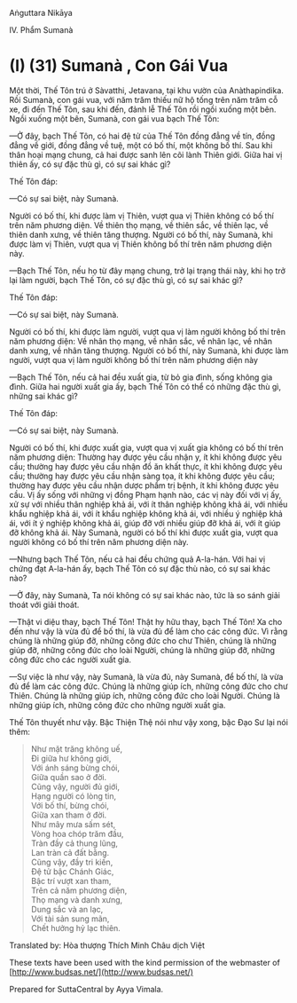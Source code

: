 Aṅguttara Nikāya

IV. Phẩm Sumanà

# (I) (31) Sumanà , Con Gái Vua

Một thời, Thế Tôn trú ở Sàvatthi, Jetavana, tại khu vườn của Anàthapindika. Rồi Sumanà, con gái vua, với năm trăm thiếu nữ hộ tống trên năm trăm cỗ xe, đi đến Thế Tôn, sau khi đến, đảnh lễ Thế Tôn rồi ngồi xuống một bên. Ngồi xuống một bên, Sumanà, con gái vua bạch Thế Tôn:

—Ở đây, bạch Thế Tôn, có hai đệ tử của Thế Tôn đồng đẳng về tín, đồng đẳng về giới, đồng đẳng về tuệ, một có bố thí, một không bố thí. Sau khi thân hoại mạng chung, cả hai được sanh lên cõi lành Thiên giới. Giữa hai vị thiên ấy, có sự đặc thù gì, có sự sai khác gì?

Thế Tôn đáp:

—Có sự sai biệt, này Sumanà.

Người có bố thí, khi được làm vị Thiên, vượt qua vị Thiên không có bố thí trên năm phương diện. Về thiên thọ mạng, về thiên sắc, về thiên lạc, về thiên danh xưng, về thiên tăng thượng. Người có bố thí, này Sumanà, khi được làm vị Thiên, vượt qua vị Thiên không bố thí trên năm phương diện này.

—Bạch Thế Tôn, nếu họ từ đây mạng chung, trở lại trạng thái này, khi họ trở lại làm người, bạch Thế Tôn, có sự đặc thù gì, có sự sai khác gì?

Thế Tôn đáp:

—Có sự sai biệt, này Sumanà.

Người có bố thí, khi được làm người, vượt qua vị làm người không bố thí trên năm phương diện: Về nhân thọ mạng, về nhân sắc, về nhân lạc, về nhân danh xưng, về nhân tăng thượng. Người có bố thí, này Sumanà, khi được làm người, vượt qua vị làm người không bố thí trên năm phương diện này

—Bạch Thế Tôn, nếu cả hai đều xuất gia, từ bỏ gia đình, sống không gia đình. Giữa hai người xuất gia ấy, bạch Thế Tôn có thể có những đặc thù gì, những sai khác gì?

Thế Tôn đáp:

—Có sự sai biệt, này Sumanà.

Người có bố thí, khi được xuất gia, vượt qua vị xuất gia không có bố thí trên năm phương diện: Thường hay được yêu cầu nhận y, ít khi không được yêu cầu; thường hay được yêu cầu nhận đồ ăn khất thực, ít khi không được yêu cầu; thường hay được yêu cầu nhận sàng tọa, ít khi không được yêu cầu; thường hay được yêu cầu nhận dược phẩm trị bệnh, ít khi không được yêu cầu. Vị ấy sống với những vị đồng Phạm hạnh nào, các vị này đối với vị ấy, xử sự với nhiều thân nghiệp khả ái, với ít thân nghiệp không khả ái, với nhiều khẩu nghiệp khả ái, với ít khẩu nghiệp không khả ái, với nhiều ý nghiệp khả ái, với ít ý nghiệp không khả ái, giúp đỡ với nhiều giúp đỡ khả ái, với ít giúp đỡ không khả ái. Này Sumanà, người có bố thí khi được xuất gia, vượt qua người không có bố thí trên năm phương diện này.

—Nhưng bạch Thế Tôn, nếu cả hai đều chứng quả A-la-hán. Với hai vị chứng đạt A-la-hán ấy, bạch Thế Tôn có sự đặc thù nào, có sự sai khác nào?

—Ở đây, này Sumanà, Ta nói không có sự sai khác nào, tức là so sánh giải thoát với giải thoát.

—Thật vi diệu thay, bạch Thế Tôn! Thật hy hữu thay, bạch Thế Tôn! Xa cho đến như vậy là vừa đủ để bố thí, là vừa đủ để làm cho các công đức. Vì rằng chúng là những giúp đỡ, những công đức cho chư Thiên, chúng là những giúp đỡ, những công đức cho loài Người, chúng là những giúp đỡ, những công đức cho các người xuất gia.

—Sự việc là như vậy, này Sumanà, là vừa đủ, này Sumanà, để bố thí, là vừa đủ để làm các công đức. Chúng là những giúp ích, những công đức cho chư Thiên. Chúng là những giúp ích, những công đức cho loài Người. Chúng là những giúp ích, những công đức cho những người xuất gia.

Thế Tôn thuyết như vậy. Bậc Thiện Thệ nói như vậy xong, bậc Ðạo Sư lại nói thêm:

> Như mặt trăng không uế,  
> Ði giữa hư không giới,  
> Với ánh sáng bừng chói,  
> Giữa quần sao ở đời.  
> Cũng vậy, người đủ giới,  
> Hạng người có lòng tin,  
> Với bố thí, bừng chói,  
> Giữa xan tham ở đời.  
> Như mây mưa sấm sét,  
> Vòng hoa chóp trăm đầu,  
> Tràn đầy cả thung lũng,  
> Lan tràn cả đất bằng.  
> Cũng vậy, đầy tri kiến,  
> Ðệ tử bậc Chánh Giác,  
> Bậc trí vượt xan tham,  
> Trên cả năm phương diện,  
> Thọ mạng và danh xưng,  
> Dung sắc và an lạc,  
> Với tài sản sung mãn,  
> Chết hưởng hỷ lạc thiên.

Translated by: Hòa thượng Thích Minh Châu dịch Việt

These texts have been used with the kind permission of the webmaster of [http://www.budsas.net/](http://www.budsas.net/)

Prepared for SuttaCentral by Ayya Vimala.